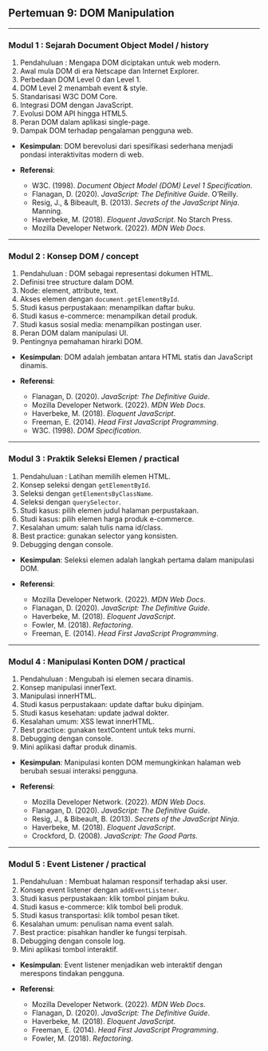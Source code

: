 ## Pertemuan 9: DOM Manipulation

---

### Modul 1 : Sejarah Document Object Model / history

1. Pendahuluan : Mengapa DOM diciptakan untuk web modern.
2. Awal mula DOM di era Netscape dan Internet Explorer.
3. Perbedaan DOM Level 0 dan Level 1.
4. DOM Level 2 menambah event & style.
5. Standarisasi W3C DOM Core.
6. Integrasi DOM dengan JavaScript.
7. Evolusi DOM API hingga HTML5.
8. Peran DOM dalam aplikasi single-page.
9. Dampak DOM terhadap pengalaman pengguna web.

* **Kesimpulan**: DOM berevolusi dari spesifikasi sederhana menjadi pondasi interaktivitas modern di web.
* **Referensi**:

  * W3C. (1998). *Document Object Model (DOM) Level 1 Specification*.
  * Flanagan, D. (2020). *JavaScript: The Definitive Guide*. O’Reilly.
  * Resig, J., & Bibeault, B. (2013). *Secrets of the JavaScript Ninja*. Manning.
  * Haverbeke, M. (2018). *Eloquent JavaScript*. No Starch Press.
  * Mozilla Developer Network. (2022). *MDN Web Docs*.

---

### Modul 2 : Konsep DOM / concept

1. Pendahuluan : DOM sebagai representasi dokumen HTML.
2. Definisi tree structure dalam DOM.
3. Node: element, attribute, text.
4. Akses elemen dengan `document.getElementById`.
5. Studi kasus perpustakaan: menampilkan daftar buku.
6. Studi kasus e-commerce: menampilkan detail produk.
7. Studi kasus sosial media: menampilkan postingan user.
8. Peran DOM dalam manipulasi UI.
9. Pentingnya pemahaman hirarki DOM.

* **Kesimpulan**: DOM adalah jembatan antara HTML statis dan JavaScript dinamis.
* **Referensi**:

  * Flanagan, D. (2020). *JavaScript: The Definitive Guide*.
  * Mozilla Developer Network. (2022). *MDN Web Docs*.
  * Haverbeke, M. (2018). *Eloquent JavaScript*.
  * Freeman, E. (2014). *Head First JavaScript Programming*.
  * W3C. (1998). *DOM Specification*.

---

### Modul 3 : Praktik Seleksi Elemen / practical

1. Pendahuluan : Latihan memilih elemen HTML.
2. Konsep seleksi dengan `getElementById`.
3. Seleksi dengan `getElementsByClassName`.
4. Seleksi dengan `querySelector`.
5. Studi kasus: pilih elemen judul halaman perpustakaan.
6. Studi kasus: pilih elemen harga produk e-commerce.
7. Kesalahan umum: salah tulis nama id/class.
8. Best practice: gunakan selector yang konsisten.
9. Debugging dengan console.

* **Kesimpulan**: Seleksi elemen adalah langkah pertama dalam manipulasi DOM.
* **Referensi**:

  * Mozilla Developer Network. (2022). *MDN Web Docs*.
  * Flanagan, D. (2020). *JavaScript: The Definitive Guide*.
  * Haverbeke, M. (2018). *Eloquent JavaScript*.
  * Fowler, M. (2018). *Refactoring*.
  * Freeman, E. (2014). *Head First JavaScript Programming*.

---

### Modul 4 : Manipulasi Konten DOM / practical

1. Pendahuluan : Mengubah isi elemen secara dinamis.
2. Konsep manipulasi innerText.
3. Manipulasi innerHTML.
4. Studi kasus perpustakaan: update daftar buku dipinjam.
5. Studi kasus kesehatan: update jadwal dokter.
6. Kesalahan umum: XSS lewat innerHTML.
7. Best practice: gunakan textContent untuk teks murni.
8. Debugging dengan console.
9. Mini aplikasi daftar produk dinamis.

* **Kesimpulan**: Manipulasi konten DOM memungkinkan halaman web berubah sesuai interaksi pengguna.
* **Referensi**:

  * Mozilla Developer Network. (2022). *MDN Web Docs*.
  * Flanagan, D. (2020). *JavaScript: The Definitive Guide*.
  * Resig, J., & Bibeault, B. (2013). *Secrets of the JavaScript Ninja*.
  * Haverbeke, M. (2018). *Eloquent JavaScript*.
  * Crockford, D. (2008). *JavaScript: The Good Parts*.

---

### Modul 5 : Event Listener / practical

1. Pendahuluan : Membuat halaman responsif terhadap aksi user.
2. Konsep event listener dengan `addEventListener`.
3. Studi kasus perpustakaan: klik tombol pinjam buku.
4. Studi kasus e-commerce: klik tombol beli produk.
5. Studi kasus transportasi: klik tombol pesan tiket.
6. Kesalahan umum: penulisan nama event salah.
7. Best practice: pisahkan handler ke fungsi terpisah.
8. Debugging dengan console log.
9. Mini aplikasi tombol interaktif.

* **Kesimpulan**: Event listener menjadikan web interaktif dengan merespons tindakan pengguna.
* **Referensi**:

  * Mozilla Developer Network. (2022). *MDN Web Docs*.
  * Flanagan, D. (2020). *JavaScript: The Definitive Guide*.
  * Haverbeke, M. (2018). *Eloquent JavaScript*.
  * Freeman, E. (2014). *Head First JavaScript Programming*.
  * Fowler, M. (2018). *Refactoring*.
